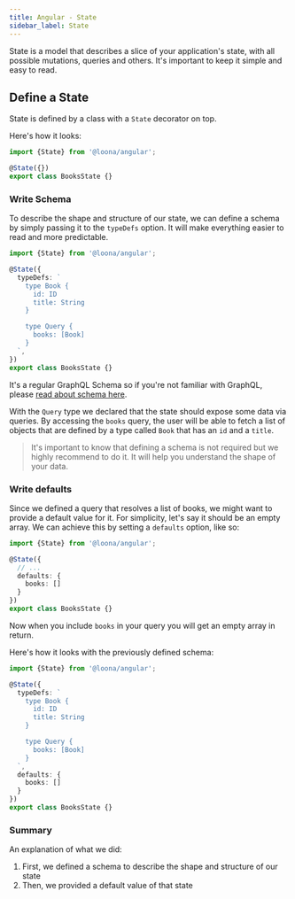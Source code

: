 ```yaml
---
title: Angular - State
sidebar_label: State
---
```


State is a model that describes a slice of your application's state, with all possible mutations, queries and others. It's important to keep it simple and easy to read.

## Define a State

State is defined by a class with a `State` decorator on top.

Here's how it looks:

```typescript
import {State} from '@loona/angular';

@State({})
export class BooksState {}
```

### Write Schema

To describe the shape and structure of our state, we can define a schema by simply passing it to the `typeDefs` option. It will make everything easier to read and more predictable.

```typescript
import {State} from '@loona/angular';

@State({
  typeDefs: `
    type Book {
      id: ID
      title: String
    }

    type Query {
      books: [Book]
    }
  `,
})
export class BooksState {}
```

It's a regular GraphQL Schema so if you're not familiar with GraphQL, please [read about schema here](http://graphql.github.io/learn/schema/).

With the `Query` type we declared that the state should expose some data via queries. By accessing the `books` query, the user will be able to fetch a list of objects that are defined by a type called `Book` that has an `id` and a `title`.

> It's important to know that defining a schema is not required but we highly recommend to do it. It will help you understand the shape of your data.

### Write defaults

Since we defined a query that resolves a list of books, we might want to provide a default value for it. For simplicity, let's say it should be an empty array. We can achieve this by setting a `defaults` option, like so:

```typescript
import {State} from '@loona/angular';

@State({
  // ...
  defaults: {
    books: []
  }
})
export class BooksState {}
```

Now when you include `books` in your query you will get an empty array in return.

Here's how it looks with the previously defined schema:

```typescript
import {State} from '@loona/angular';

@State({
  typeDefs: `
    type Book {
      id: ID
      title: String
    }

    type Query {
      books: [Book]
    }
  `,
  defaults: {
    books: []
  }
})
export class BooksState {}
```

### Summary

An explanation of what we did:

1. First, we defined a schema to describe the shape and structure of our state
2. Then, we provided a default value of that state
